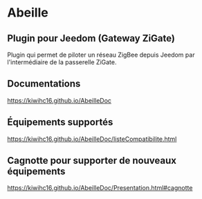 # Abeille

## Plugin pour Jeedom (Gateway ZiGate)

Plugin qui permet de piloter un réseau ZigBee depuis Jeedom par l'intermédiaire de la passerelle ZiGate.

## Documentations

https://kiwihc16.github.io/AbeilleDoc

## Équipements supportés

https://kiwihc16.github.io/AbeilleDoc/listeCompatibilite.html

## Cagnotte pour supporter de nouveaux équipements

https://kiwihc16.github.io/AbeilleDoc/Presentation.html#cagnotte

